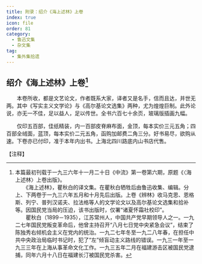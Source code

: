 ```yaml
---
title: 附录：绍介《海上述林》上卷
index: true
icon: file
order: 81
category:
  - 鲁迅文集
  - 杂文集
tag:  
  - 集外集拾遗
---
```


## 绍介《海上述林》上卷[^①]

　　本卷所收，都是文艺论文，作者既系大家，译者又是名手，信而且达，并世无两。其中《写实主义文学论》与《高尔基论文选集》两种，尤为煌煌巨制。此外论说，亦无一不佳，足以益人，足以传世。全书六百七十余页，玻璃版插画九幅。

　　仅印五百部，佳纸精装，内一百部皮脊麻布面，金顶，每本实价三元五角；四百部全绒面，蓝顶，每本实价二元五角，函购加邮费二角三分。好书易尽，欲购从速。下卷亦已付印，准于本年内出书。上海北四川路底内山书店代售。

【注释】

[^①]:本篇最初刊载于一九三六年十一月二十日《中流》第一卷第六期，原题《〈海上述林〉上卷出版》。  
    　　《海上述林》，瞿秋白的译文集。在瞿秋白牺牲后由鲁迅收集、编辑。分上、下两卷于一九三六年五月和十月先后出版。上卷《辨林》收马克思、恩格斯、列宁、普列汉诺夫、拉法格等人的文学论文以及高尔基论文选集和拾补等。因国民党当局的压迫，该书出版时，仅署“诸夏怀霜社校印”。  
    　　瞿秋白（1899－1935），江苏常州人，中国共产党早期领导人之一。一九二七年国民党叛变革命后，他曾主持召开“八月七日党中央紧急会议”，结束了陈独秀右倾机会主义在党内的统治。一九二七年冬至一九二八年春，在担任中共中央政治局临时书记时，犯了“左”倾盲动主义路线的错误。一九三一年至一九三三年在上海从事革命文化工作。一九三五年二月在福建游击区被国民党逮捕，同年六月十八日在福建长汀被国民党杀害。
